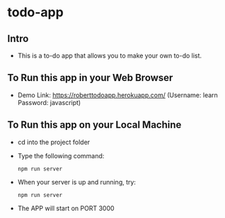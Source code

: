 # todo-app

## Intro

* This is a to-do app that allows you to make your own to-do list.

## To Run this app in your Web Browser

* Demo Link: https://roberttodoapp.herokuapp.com/ (Username: learn Password: javascript)

## To Run this app on your Local Machine

* cd into the project folder

* Type the following command:

  ```
  npm run server
  ```
* When your server is up and running, try:

  ```
  npm run server
  ```

* The APP will start on PORT 3000
